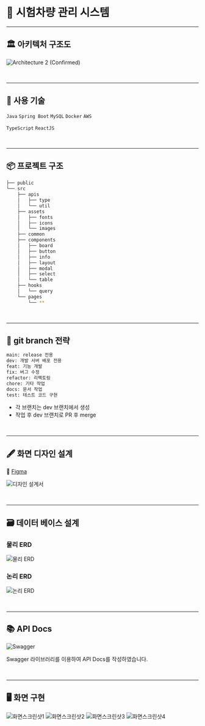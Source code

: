 # 🚀 시험차량 관리 시스템

---

## 🏛 아키텍처 구조도

![Architecture 2 (Confirmed)](https://github.com/test-car-managing-system/backend/assets/72291860/f081d715-e8a4-46f9-861b-991b7b7b226c)

<br>

---

## 🔧 사용 기술

`Java` `Spring Boot` `MySQL` `Docker` `AWS`

`TypeScript` `ReactJS`

<br>

---

## 📦 프로젝트 구조

```bash
├── public
└── src
    ├── apis
    │   ├── type
    │   └── util
    ├── assets
    │   ├── fonts
    │   ├── icons
    │   └── images
    ├── common
    ├── components
    │   ├── board
    │   ├── button
    │   ├── info
    │   ├── layout
    │   ├── modal
    │   ├── select
    │   └── table
    ├── hooks
    │   └── query
    └── pages
        └── **
```

<br>

---

## 🦚 git branch 전략

```bash
main: release 전용
dev: 개발 서버 배포 전용
feat: 기능 개발
fix: 버그 수정
refactor: 리팩토링
chore: 기타 작업
docs: 문서 작업
test: 테스트 코드 구현
```

- 각 브랜치는 dev 브랜치에서 생성
- 작업 후 dev 브랜치로 PR 후 merge

<br>

---

## 🖋 화면 디자인 설계

🔗 [Figma](https://www.figma.com/file/sBxrjClbNfFWDCmohg1Cux/%EC%9D%B4%EB%85%B8%EB%B2%A0%EC%9D%B4%EC%85%98-%EC%95%84%EC%B9%B4%EB%8D%B0%EB%AF%B8-x-%ED%98%84%EB%8C%80%EC%98%A4%ED%86%A0%EC%97%90%EB%B2%84-%ED%94%84%EB%A1%9C%EC%A0%9D%ED%8A%B8?type=design&node-id=23%3A3687&mode=design&t=cGuDgMdYVUxJIRzT-1)

![디자인 설계서](https://github.com/test-car-managing-system/backend/assets/72291860/cb9287d8-6a78-44f4-a2d2-06658d7b1f0f)

<br>

---

## 🗃️ 데이터 베이스 설계

### 물리 ERD

![물리 ERD](https://github.com/test-car-managing-system/backend/assets/72291860/b5110847-a5f0-4ca3-a86d-88a80ab9725f)

### 논리 ERD

![논리 ERD](https://github.com/test-car-managing-system/backend/assets/72291860/1b320f1b-f600-4ee3-9ca7-68a364018547)

<br>

---

## 📚 API Docs

![Swagger](https://github.com/test-car-managing-system/backend/assets/72291860/a5351cd3-b387-4c54-9ed8-55f6943e2bce)

Swagger 라이브러리를 이용하여 API Docs를 작성하였습니다.

<br>

---

## 🖥️ 화면 구현

![화면스크린샷1](https://github.com/test-car-managing-system/backend/assets/72291860/d86430f7-be14-414d-ae40-2e0147a8531d)
![화면스크린샷2](https://github.com/test-car-managing-system/backend/assets/72291860/0f4bc788-9709-4d26-bd93-8eae03606f84)
![화면스크린샷3](https://github.com/test-car-managing-system/backend/assets/72291860/0cfe3152-0791-4165-b83b-4bef15331f5e)
![화면스크린샷4](https://github.com/test-car-managing-system/backend/assets/72291860/1308bd35-68ad-490e-bbad-c7dbee1d80ab)
